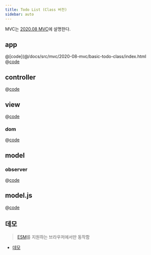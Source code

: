 ```yaml
---
title: Todo List (Class 버전) 
sidebar: auto
---
```


MVC는 [2020.08 MVC](/src/mvc/2020-08-mvc/)에 설명한다.

## app
@[code](@/docs/src/mvc/2020-08-mvc/basic-todo-class/index.html
@[code](@/docs/src/mvc/2020-08-mvc/basic-todo-class/app.js)

## controller
@[code](@/docs/src/mvc/2020-08-mvc/basic-todo-class/src/controller.js)

## view
@[code](@/docs/src/mvc/2020-08-mvc/basic-todo-class/src/view.js)

### dom
@[code](@/docs/src/mvc/2020-08-mvc/basic-todo-class/utils/dom.js)

## model
### observer
@[code](@/docs/src/mvc/2020-08-mvc/basic-todo-class/utils/observer.js)

## model.js
@[code](@/docs/src/mvc/2020-08-mvc/basic-todo-class/src/model.js)
 
## 데모
> [ESM](https://developer.mozilla.org/ko/docs/Web/JavaScript/Guide/Modules)를 지원하는 브라우저에서만 동작함

- [데모](https://chodragon9.github.io/dragonjs/docs/src/mvc/2020-08-mvc/basic-todo-class/index.html)
